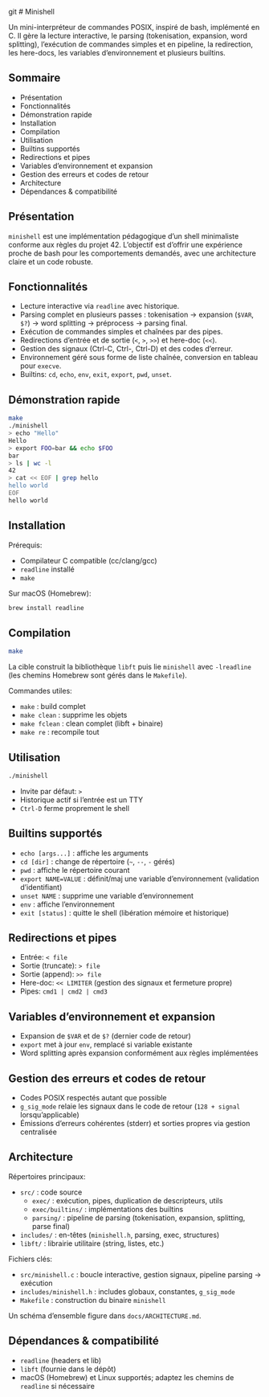 git # Minishell

Un mini-interpréteur de commandes POSIX, inspiré de bash, implémenté en C. Il gère la lecture interactive, le parsing (tokenisation, expansion, word splitting), l’exécution de commandes simples et en pipeline, la redirection, les here-docs, les variables d’environnement et plusieurs builtins.

## Sommaire

- Présentation
- Fonctionnalités
- Démonstration rapide
- Installation
- Compilation
- Utilisation
- Builtins supportés
- Redirections et pipes
- Variables d’environnement et expansion
- Gestion des erreurs et codes de retour
- Architecture
- Dépendances & compatibilité

## Présentation

`minishell` est une implémentation pédagogique d’un shell minimaliste conforme aux règles du projet 42. L’objectif est d’offrir une expérience proche de bash pour les comportements demandés, avec une architecture claire et un code robuste.

## Fonctionnalités

- Lecture interactive via `readline` avec historique.
- Parsing complet en plusieurs passes : tokenisation → expansion (`$VAR`, `$?`) → word splitting → préprocess → parsing final.
- Exécution de commandes simples et chaînées par des pipes.
- Redirections d’entrée et de sortie (`<`, `>`, `>>`) et here-doc (`<<`).
- Gestion des signaux (Ctrl-C, Ctrl-\, Ctrl-D) et des codes d’erreur.
- Environnement géré sous forme de liste chaînée, conversion en tableau pour `execve`.
- Builtins: `cd`, `echo`, `env`, `exit`, `export`, `pwd`, `unset`.

## Démonstration rapide

```bash
make
./minishell
> echo "Hello"
Hello
> export FOO=bar && echo $FOO
bar
> ls | wc -l
42
> cat << EOF | grep hello
hello world
EOF
hello world
```

## Installation

Prérequis:

- Compilateur C compatible (cc/clang/gcc)
- `readline` installé
- `make`

Sur macOS (Homebrew):

```bash
brew install readline
```

## Compilation

```bash
make
```

La cible construit la bibliothèque `libft` puis lie `minishell` avec `-lreadline` (les chemins Homebrew sont gérés dans le `Makefile`).

Commandes utiles:

- `make` : build complet
- `make clean` : supprime les objets
- `make fclean` : clean complet (libft + binaire)
- `make re` : recompile tout

## Utilisation

```bash
./minishell
```

- Invite par défaut: `> `
- Historique actif si l’entrée est un TTY
- `Ctrl-D` ferme proprement le shell

## Builtins supportés

- `echo [args...]` : affiche les arguments
- `cd [dir]` : change de répertoire (`~`, `--`, `-` gérés)
- `pwd` : affiche le répertoire courant
- `export NAME=VALUE` : définit/maj une variable d’environnement (validation d’identifiant)
- `unset NAME` : supprime une variable d’environnement
- `env` : affiche l’environnement
- `exit [status]` : quitte le shell (libération mémoire et historique)

## Redirections et pipes

- Entrée: `< file`
- Sortie (truncate): `> file`
- Sortie (append): `>> file`
- Here-doc: `<< LIMITER` (gestion des signaux et fermeture propre)
- Pipes: `cmd1 | cmd2 | cmd3`

## Variables d’environnement et expansion

- Expansion de `$VAR` et de `$?` (dernier code de retour)
- `export` met à jour `env`, remplacé si variable existante
- Word splitting après expansion conformément aux règles implémentées

## Gestion des erreurs et codes de retour

- Codes POSIX respectés autant que possible
- `g_sig_mode` relaie les signaux dans le code de retour (`128 + signal` lorsqu’applicable)
- Émissions d’erreurs cohérentes (stderr) et sorties propres via gestion centralisée

## Architecture

Répertoires principaux:

- `src/` : code source
  - `exec/` : exécution, pipes, duplication de descripteurs, utils
  - `exec/builtins/` : implémentations des builtins
  - `parsing/` : pipeline de parsing (tokenisation, expansion, splitting, parse final)
- `includes/` : en-têtes (`minishell.h`, parsing, exec, structures)
- `libft/` : librairie utilitaire (string, listes, etc.)

Fichiers clés:

- `src/minishell.c` : boucle interactive, gestion signaux, pipeline parsing → exécution
- `includes/minishell.h` : includes globaux, constantes, `g_sig_mode`
- `Makefile` : construction du binaire `minishell`

Un schéma d’ensemble figure dans `docs/ARCHITECTURE.md`.

## Dépendances & compatibilité

- `readline` (headers et lib)
- `libft` (fournie dans le dépôt)
- macOS (Homebrew) et Linux supportés; adaptez les chemins de `readline` si nécessaire

